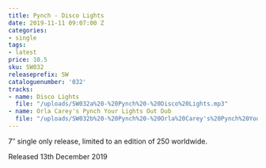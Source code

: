 ```yaml
---
title: Pynch - Disco Lights
date: 2019-11-11 09:07:00 Z
categories:
- single
tags:
- latest
price: 10.5
sku: SW032
releaseprefix: SW
cataloguenumber: '032'
tracks:
- name: Disco Lights
  file: "/uploads/SW032a%20-%20Pynch%20-%20Disco%20Lights.mp3"
- name: Orla Carey's Pynch Your Lights Out Dub
  file: "/uploads/SW032b%20-%20Pynch%20-%20Orla%20Carey's%20Pynch%20Your%20Lights%20Out%20Dub.mp3"
---
```


7″ single only release, limited to an edition of 250 worldwide.

Released 13th December 2019